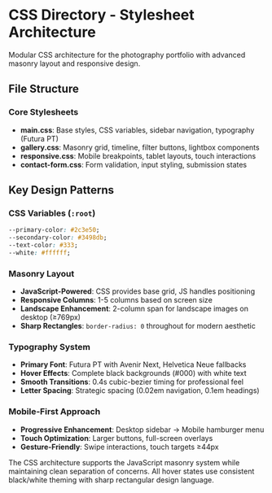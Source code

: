 # CSS Directory - Stylesheet Architecture

Modular CSS architecture for the photography portfolio with advanced masonry layout and responsive design.

## File Structure

### Core Stylesheets
- **main.css**: Base styles, CSS variables, sidebar navigation, typography (Futura PT)
- **gallery.css**: Masonry grid, timeline, filter buttons, lightbox components
- **responsive.css**: Mobile breakpoints, tablet layouts, touch interactions
- **contact-form.css**: Form validation, input styling, submission states

## Key Design Patterns

### CSS Variables (`:root`)
```css
--primary-color: #2c3e50;
--secondary-color: #3498db;
--text-color: #333;
--white: #ffffff;
```

### Masonry Layout
- **JavaScript-Powered**: CSS provides base grid, JS handles positioning
- **Responsive Columns**: 1-5 columns based on screen size
- **Landscape Enhancement**: 2-column span for landscape images on desktop (≥769px)
- **Sharp Rectangles**: `border-radius: 0` throughout for modern aesthetic

### Typography System
- **Primary Font**: Futura PT with Avenir Next, Helvetica Neue fallbacks
- **Hover Effects**: Complete black backgrounds (#000) with white text
- **Smooth Transitions**: 0.4s cubic-bezier timing for professional feel
- **Letter Spacing**: Strategic spacing (0.02em navigation, 0.1em headings)

### Mobile-First Approach
- **Progressive Enhancement**: Desktop sidebar → Mobile hamburger menu
- **Touch Optimization**: Larger buttons, full-screen overlays
- **Gesture-Friendly**: Swipe interactions, touch targets ≥44px

The CSS architecture supports the JavaScript masonry system while maintaining clean separation of concerns. All hover states use consistent black/white theming with sharp rectangular design language.